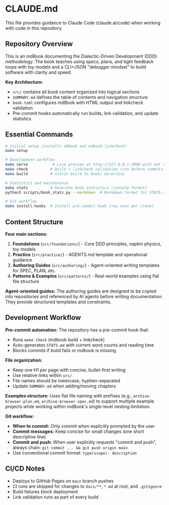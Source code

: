 # CLAUDE.md

This file provides guidance to Claude Code (claude.ai/code) when working with code in this repository.

## Repository Overview

This is an mdBook documenting the Dialectic-Driven Development (DDD) methodology. The book teaches using specs, plans, and tight feedback loops with toy models and a CLI+JSON "debugger mindset" to build software with clarity and speed.

**Key Architecture:**
- `src/` contains all book content organized into logical sections
- `SUMMARY.md` defines the table of contents and navigation structure
- `book.toml` configures mdBook with HTML output and linkcheck validation
- Pre-commit hooks automatically run builds, link validation, and update statistics

## Essential Commands

```bash
# Initial setup (installs mdbook and mdbook-linkcheck)
make setup

# Development workflow
make serve           # Live preview at http://127.0.0.1:3000 with hot reload
make check          # Build + linkcheck validation (run before commits)
make build          # Static build to book/ directory

# Statistics and maintenance
make stats          # Generate book statistics (console format)
python3 scripts/book_stats.py --markdown  # Markdown format for STATS.md

# Git workflow
make install-hooks  # Install pre-commit hook (run once per clone)
```

## Content Structure

**Four main sections:**
1. **Foundations** (`src/foundations/`) - Core DDD principles, napkin physics, toy models
2. **Practice** (`src/practice/`) - AGENTS.md template and operational guidance
3. **Authoring Guides** (`src/authoring/`) - Agent-oriented writing templates for SPEC, PLAN, etc.
4. **Patterns & Examples** (`src/patterns/`) - Real-world examples using flat file structure

**Agent-oriented guides:** The authoring guides are designed to be copied into repositories and referenced by AI agents before writing documentation. They provide structured templates and constraints.

## Development Workflow

**Pre-commit automation:** The repository has a pre-commit hook that:
- Runs `make check` (mdbook build + linkcheck)
- Auto-generates `STATS.md` with current word counts and reading time
- Blocks commits if build fails or mdbook is missing

**File organization:**
- Keep one H1 per page with concise, bullet-first writing
- Use relative links within `src/`
- File names should be lowercase, hyphen-separated
- Update `SUMMARY.md` when adding/moving chapters

**Examples structure:** Uses flat file naming with prefixes (e.g., `archive-browser-plan.md`, `archive-browser-spec.md`) to support multiple example projects while working within mdBook's single-level nesting limitation.

**Git workflow:**
- **When to commit:** Only commit when explicitly prompted by the user
- **Commit messages:** Keep concise for small changes (one short descriptive line)
- **Commit and push:** When user explicitly requests "commit and push", always chain: `git commit ... && git push origin main`
- Use conventional commit format: `type(scope): description`

## CI/CD Notes

- Deploys to GitHub Pages on `main` branch pushes
- CI runs are skipped for changes to `docs/**`, `*.md` at root, and `.gitignore`
- Build failures block deployment
- Link validation runs as part of every build